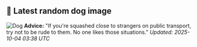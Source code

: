 ## 🐶 Latest random dog image
![Dog](https://images.dog.ceo/breeds/chihuahua/n02085620_4266.jpg)
**Advice:** "If you're squashed close to strangers on public transport, try not to be rude to them. No one likes those situations."
*Updated: 2025-10-04 03:38 UTC*
